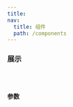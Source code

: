 ```yaml
---
title: 
nav:
  title: 组件
  path: /components
---
```


### 展示

<code src="./demos/demo.tsx" />

### 参数
<API />